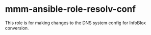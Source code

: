 # mmm-ansible-role-resolv-conf

This role is for making changes to the DNS system config for InfoBlox conversion.

